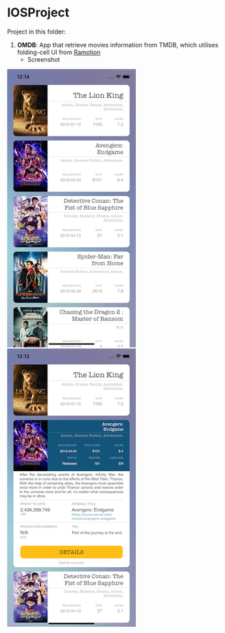 IOSProject
======

Project in this folder:
1. **OMDB**: App that retrieve movies information from TMDB, which utilises folding-cell UI from [Ramotion](https://github.com/Ramotion/folding-cell)
    * Screenshot
    
    
![](./OMDB/Images/1.png)
![](./OMDB/Images/2.png)
